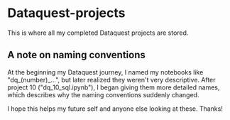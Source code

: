 # Dataquest-projects
This is where all my completed Dataquest projects are stored.

## A note on naming conventions
At the beginning my Dataquest journey, I named my notebooks like "dq_(number)_...", but later realized they weren't very descriptive.
After project 10 ("dq_10_sql.ipynb"), I began giving them more detailed names, which describes why the naming conventions suddenly changed.  
  
I hope this helps my future self and anyone else looking at these.  Thanks!

